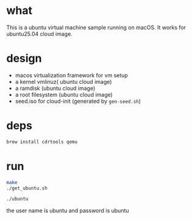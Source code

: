 # what

This is a ubuntu virtual machine sample running on macOS. It works for ubuntu25.04 cloud image.

# design

- macos virtualization framework for vm setup
- a kernel vmlinuz( ubuntu cloud image)
- a ramdisk (ubuntu cloud image)
- a root filesystem (ubuntu cloud image)
- seed.iso for cloud-init (generated by `gen-seed.sh`)

# deps

```bash
brew install cdrtools qemu
```

# run 

```bash
make
./get_ubuntu.sh

./ubuntu
```

the user name is ubuntu and password is ubuntu

